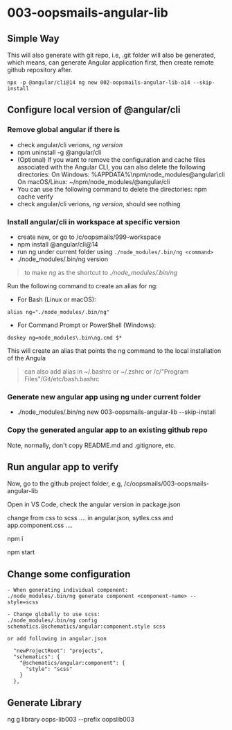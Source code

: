 # 003-oopsmails-angular-lib

## Simple Way

This will also generate with git repo, i.e, .git folder will also be generated, which means, can generate Angular application first, then create remote github repository after.

```
npx -p @angular/cli@14 ng new 002-oopsmails-angular-lib-a14 --skip-install
```

## Configure local version of @angular/cli

### Remove global angular if there is

- check angular/cli verions, _ng version_
- npm uninstall -g @angular/cli
- (Optional) If you want to remove the configuration and cache files associated with the Angular CLI, you can also delete the following directories:
  On Windows: %APPDATA%\npm\node_modules\@angular\cli
  On macOS/Linux: ~/npm/node_modules/@angular/cli
- You can use the following command to delete the directories:
  npm cache verify
- check angular/cli verions, _ng version_, should see nothing

### Install angular/cli in workspace at specific version

- create new, or go to /c/oopsmails/999-workspace
- npm install @angular/cli@14
- run ng under current folder using `./node_modules/.bin/ng <command>`
- ./node_modules/.bin/ng version

> to make _ng_ as the shortcut to _./node_modules/.bin/ng_

Run the following command to create an alias for ng:

- For Bash (Linux or macOS):

```
alias ng="./node_modules/.bin/ng"
```

- For Command Prompt or PowerShell (Windows):

```
doskey ng=node_modules\.bin\ng.cmd $*
```

This will create an alias that points the ng command to the local installation of the Angula

> can also add alias in ~/.bashrc or ~/.zshrc or /c/"Program Files"/Git/etc/bash.bashrc

### Generate new angular app using ng under current folder

- ./node_modules/.bin/ng new 003-oopsmails-angular-lib --skip-install

### Copy the generated angular app to an existing github repo

Note, normally, don't copy README.md and .gitignore, etc.

## Run angular app to verify

Now, go to the github project folder, e.g, /c/oopsmails/003-oopsmails-angular-lib

Open in VS Code, check the angular version in package.json

change from css to scss .... in angular.json, sytles.css and app.component.css ....

npm i

npm start

## Change some configuration

```
- When generating individual component:
./node_modules/.bin/ng generate component <component-name> --style=scss

- Change globally to use scss:
./node_modules/.bin/ng config schematics.@schematics/angular:component.style scss

or add following in angular.json

  "newProjectRoot": "projects",
  "schematics": {
    "@schematics/angular:component": {
      "style": "scss"
    }
  },

```

## Generate Library

ng g library oops-lib003 --prefix oopslib003
